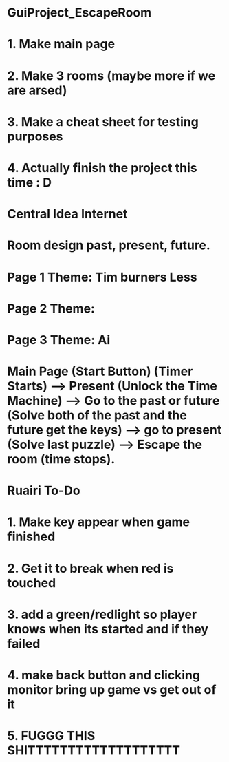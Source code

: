 # GuiProject_EscapeRoom
# 1. Make main page
# 2. Make 3 rooms (maybe more if we are arsed)
# 3. Make a cheat sheet for testing purposes
# 4. Actually finish the project this time : D
# Central Idea Internet
# Room design past, present, future.
# Page 1 Theme: Tim burners Less
# Page 2 Theme: 
# Page 3 Theme: Ai 
# Main Page (Start Button) (Timer Starts) --> Present (Unlock the Time Machine) --> Go to the past or future (Solve both of the past and the future get the keys) --> go to present (Solve last puzzle) --> Escape the room (time stops). 

# Ruairi To-Do
# 1. Make key appear when game finished
# 2. Get it to break when red is touched
# 3. add a green/redlight so player knows when its started and if they failed
# 4. make back button and clicking monitor bring up game vs get out of it
# 5. FUGGG THIS SHITTTTTTTTTTTTTTTTTTT